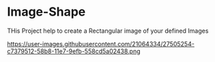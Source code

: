 # Image-Shape
THis Project help to create a Rectangular image of your defined Images

https://user-images.githubusercontent.com/21064334/27505254-c7379512-58b8-11e7-9efb-558cd5a02438.png
